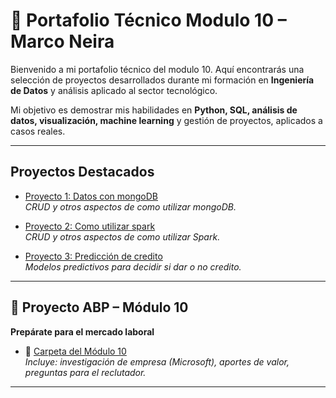 # 🚀 Portafolio Técnico Modulo 10 – Marco Neira

Bienvenido a mi portafolio técnico del modulo 10. Aquí encontrarás una selección de proyectos desarrollados durante mi formación en **Ingeniería de Datos** y análisis aplicado al sector tecnológico.  

Mi objetivo es demostrar mis habilidades en **Python, SQL, análisis de datos, visualización, machine learning** y gestión de proyectos, aplicados a casos reales.  

---

##  Proyectos Destacados

-  [Proyecto 1: Datos con mongoDB](Modulo_4/MongoDB.ipynb)  
  *CRUD y otros aspectos de como utilizar mongoDB.*  

-  [Proyecto 2: Como utilizar spark](modulo_7/Spark_modulo_7.ipynb)  
  *CRUD y otros aspectos de como utilizar Spark.*  

-  [Proyecto 3: Predicción de credito]([modulo_7/Spark_modulo_7.ipynb](https://github.com/Marconh/Curso_Ingenieria_de_Datos/blob/main/Modulo_6/ABP%20Modulo%206.ipynb))  
  *Modelos predictivos para decidir si dar o no credito.*  

---

## 🎯 Proyecto ABP – Módulo 10  
**Prepárate para el mercado laboral**  

- 📌 [Carpeta del Módulo 10](https://github.com/Marconh/Curso_Ingenieria_de_Datos/blob/main/Modulo_10/Actividad%20ABP%20Portafolio.docx)  
  *Incluye: investigación de empresa (Microsoft), aportes de valor, preguntas para el reclutador.*  

---

